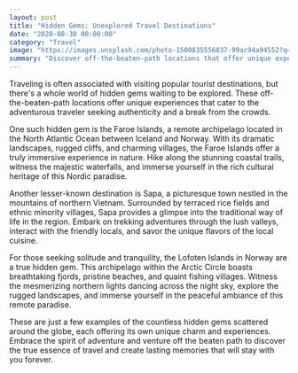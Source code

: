 ```yaml
---
layout: post
title: "Hidden Gems: Unexplored Travel Destinations"
date: "2020-08-30 00:00:00"
category: "Travel"
image: "https://images.unsplash.com/photo-1500835556837-99ac94a94552?q=80&w=2574&auto=format&fit=crop&ixlib=rb-4.0.3&ixid=M3wxMjA3fDB8MHxwaG90by1wYWdlfHx8fGVufDB8fHx8fA%3D%3D"
summary: "Discover off-the-beaten-path locations that offer unique experiences for the adventurous traveler. From secluded beaches to mountain retreats, we've got your next getaway covered."
---
```



Traveling is often associated with visiting popular tourist destinations, but there's a whole world of hidden gems waiting to be explored. These off-the-beaten-path locations offer unique experiences that cater to the adventurous traveler seeking authenticity and a break from the crowds.

One such hidden gem is the Faroe Islands, a remote archipelago located in the North Atlantic Ocean between Iceland and Norway. With its dramatic landscapes, rugged cliffs, and charming villages, the Faroe Islands offer a truly immersive experience in nature. Hike along the stunning coastal trails, witness the majestic waterfalls, and immerse yourself in the rich cultural heritage of this Nordic paradise.

Another lesser-known destination is Sapa, a picturesque town nestled in the mountains of northern Vietnam. Surrounded by terraced rice fields and ethnic minority villages, Sapa provides a glimpse into the traditional way of life in the region. Embark on trekking adventures through the lush valleys, interact with the friendly locals, and savor the unique flavors of the local cuisine.

For those seeking solitude and tranquility, the Lofoten Islands in Norway are a true hidden gem. This archipelago within the Arctic Circle boasts breathtaking fjords, pristine beaches, and quaint fishing villages. Witness the mesmerizing northern lights dancing across the night sky, explore the rugged landscapes, and immerse yourself in the peaceful ambiance of this remote paradise.

These are just a few examples of the countless hidden gems scattered around the globe, each offering its own unique charm and experiences. Embrace the spirit of adventure and venture off the beaten path to discover the true essence of travel and create lasting memories that will stay with you forever.
